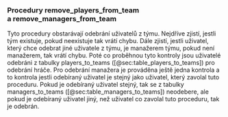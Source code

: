 
### Procedury remove_players_from_team<br>a remove_managers_from_team

Tyto procedury obstarávají odebrání uživatelů z týmu.
Nejdříve zjistí, jestli tým existuje, pokud neexistuje tak vrátí chybu.
Dále zjistí, jestli uživatel, který chce odebrat jiné uživatele z týmu, je manažerem týmu,
pokud není manažerem, tak vrátí chybu.
Poté co proběhnou tyto kontroly jsou uživatelé odebráni z tabulky players_to_teams ([@sec:table_players_to_teams]) pro odebrání hráče.
Pro odebrání manažera je prováděna ještě jedna kontrola
a to kontrola jestli odebíraný uživatel je stejný jako uživatel, který zavolal tuto proceduru.
Pokud je odebíraný uživatel stejný, tak se z tabulky managers_to_teams ([@sec:table_managers_to_teams]) neodebere,
ale pokud je odebíraný uživatel jiný, než uživatel co zavolal tuto proceduru, tak je odebrán.

